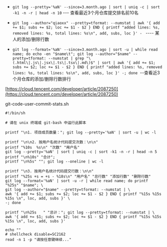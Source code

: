 - `git log --pretty='%aN' --since=3.month.ago | sort | uniq -c | sort -k1 -n -r | head -n 10` --- 查看最近3个月仓库提交排名前10名

* `git log --author="qiaoxx" --pretty=tformat: --numstat | awk '{ add += $1; subs += $2; loc += $1 - $2 } END { printf "added lines: %s, removed lines: %s, total lines: %s\n", add, subs, loc }' -`   ---- 某人的添加/删除行数

* `git log --format='%aN' --since=3.month.ago | sort -u | while read name; do echo -en "$name\t"; git log --author="$name" --pretty=tformat: --numstat | grep "\(.html\|.js\|.jsx\|.ts\|.tsx\|.md\)$" | sort | awk '{ add += $1; subs += $2; loc += $1 - $2 } END { printf "added lines: %s, removed lines: %s, total lines: %s\n", add, subs, loc }' -; done`  --查看近3个月仓库的添加/删除行数排行

  
[https://cloud.tencent.com/developer/article/2087250](https://cloud.tencent.com/developer/article/2087250)

git-code-user-commit-stats.sh

```
#!/bin/sh

# 请在 unix 终端或 git-bash 中运行此脚本

printf "\n1. 项目成员数量："; git log --pretty='%aN' | sort -u | wc -l

printf "\n\n2. 按用户名统计代码提交次数：\n\n"
printf "%10s  %s\n" "次数" "用户名"
git log --pretty='%aN' | sort | uniq -c | sort -k1 -n -r | head -n 5
printf "\n%10s" "合计";
printf "\n%5s" ""; git log --oneline | wc -l

printf "\n3. 按用户名统计代码提交行数：\n\n"
printf "%25s +s = +s - %18s\n" "用户名" "总行数" "添加行数" "删除行数"
git log --format='%aN' | sort -u -r | while read name; do printf "%25s" "$name"; \
git log --author="$name" --pretty=tformat: --numstat | \
awk '{ add += $1; subs += $2; loc += $1 - $2 } END { printf "%15s %15s %15s \n", loc, add, subs }' \
-; done

printf "\n%25s   " "总计："; git log --pretty=tformat: --numstat | \
awk '{ add += $1; subs += $2; loc += $1 - $2 } END { printf "%15s %15s %15s \n", loc, add, subs }'

echo ""
# shellcheck disable=SC2162
read -n 1 -p "请按任意键继续..."
```